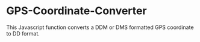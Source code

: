 # GPS-Coordinate-Converter
This  Javascript function converts a DDM or DMS formatted GPS coordinate to DD format.
